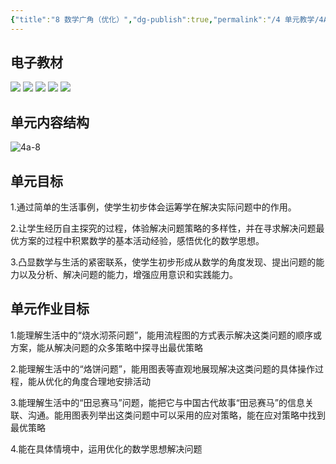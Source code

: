 ```yaml
---
{"title":"8 数学广角（优化）","dg-publish":true,"permalink":"/4 单元教学/4A 四上/8 数学广角（优化）/","dgPassFrontmatter":true,"noteIcon":""}
---
```



## 电子教材

<p class="grid-4">
	<img loading="lazy" decoding="async" src="https://book.pep.com.cn/1221001401141/files/mobile/110.jpg">
	<img loading="lazy" decoding="async" src="https://book.pep.com.cn/1221001401141/files/mobile/111.jpg">
	<img loading="lazy" decoding="async" src="https://book.pep.com.cn/1221001401141/files/mobile/112.jpg">
	<img loading="lazy" decoding="async" src="https://book.pep.com.cn/1221001401141/files/mobile/113.jpg">
	<img loading="lazy" decoding="async" src="https://book.pep.com.cn/1221001401141/files/mobile/114.jpg">
</p>

## 单元内容结构

![4a-8](https://r2.edui123.com/2023/05/4a-8.png)

## 单元目标

1.通过简单的生活事例，使学生初步体会运筹学在解决实际问题中的作用。

2.让学生经历自主探究的过程，体验解决问题策略的多样性，并在寻求解决问题最优方案的过程中积累数学的基本活动经验，感悟优化的数学思想。

3.凸显数学与生活的紧密联系，使学生初步形成从数学的角度发现、提出问题的能力以及分析、解决问题的能力，增强应用意识和实践能力。

## 单元作业目标

1.能理解生活中的“烧水沏茶问题”，能用流程图的方式表示解决这类问题的顺序或方案，能从解决问题的众多策略中探寻出最优策略

2.能理解生活中的“烙饼问题”，能用图表等直观地展现解决这类问题的具体操作过程，能从优化的角度合理地安排活动

3.能理解生活中的“田忌赛马”问题，能把它与中国古代故事“田忌赛马”的信息关联、沟通。能用图表列举出这类问题中可以采用的应对策略，能在应对策略中找到最优策略

4.能在具体情境中，运用优化的数学思想解决问题
